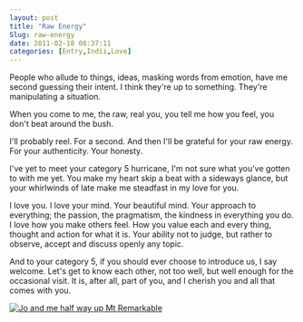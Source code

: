 ```yaml
---
layout: post
title: "Raw Energy"
Slug: raw-energy
date: 2011-02-18 08:37:11
categories: [Entry,Indii,Love]
---
```

People who allude to things, ideas, masking words from emotion, have me second guessing their intent. I think they're up to something. They're manipulating a situation.

When you come to me, the raw, real you, you tell me how you feel, you don't beat around the bush.

I'll probably reel. For a second. And then I'll be grateful for your raw energy. For your authenticity. Your honesty.

I've yet to meet your category 5 hurricane, I'm not sure what you've gotten to with me yet. You make my heart skip a beat with a sideways glance, but your whirlwinds of late make me steadfast in my love for you.

I love you. I love your mind. Your beautiful mind. Your approach to everything; the passion, the pragmatism, the kindness in everything you do. I love how you make others feel. How you value each and every thing, thought and action for what it is. Your ability not to judge, but rather to observe, accept and discuss openly any topic.

And to your category 5, if you should ever choose to introduce us, I say welcome. Let's get to know each other, not too well, but well enough for the occasional visit. It is, after all, part of you, and I cherish you and all that comes with you.

[![](/wp-content/uploads/2011/02/2011-02-18-1024x618.jpg "Jo and me half way up Mt Remarkable")](https://bendechrai.com/wp-content/uploads/2011/02/2011-02-18.jpg)
